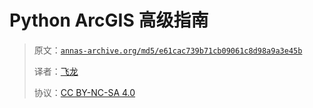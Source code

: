 # Python ArcGIS 高级指南

> 原文：[`annas-archive.org/md5/e61cac739b71cb09061c8d98a9a3e45b`](https://annas-archive.org/md5/e61cac739b71cb09061c8d98a9a3e45b)
> 
> 译者：[飞龙](https://github.com/wizardforcel)
> 
> 协议：[CC BY-NC-SA 4.0](http://creativecommons.org/licenses/by-nc-sa/4.0/)